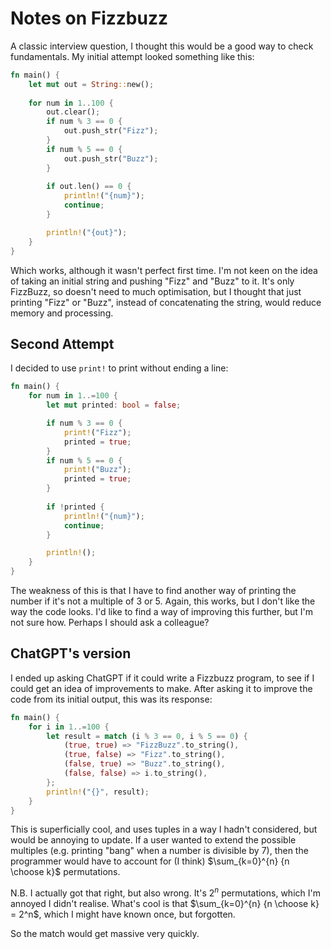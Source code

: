 # Notes on Fizzbuzz

A classic interview question, I thought this would be a good way to check fundamentals.
My initial attempt looked something like this:

```rust
fn main() {
    let mut out = String::new();
    
    for num in 1..100 {
        out.clear();
        if num % 3 == 0 {
            out.push_str("Fizz");
        }
        if num % 5 == 0 {
            out.push_str("Buzz");
        }
        
        if out.len() == 0 {
            println!("{num}");
            continue;
        }

        println!("{out}");
    }
}
```

Which works, although it wasn't perfect first time.
I'm not keen on the idea of taking an initial string and pushing "Fizz" and "Buzz" to it.
It's only FizzBuzz, so doesn't need to much optimisation, but I thought that just printing "Fizz" or "Buzz", instead of concatenating the string, would reduce memory and processing.

## Second Attempt

I decided to use `print!` to print without ending a line:

```rust
fn main() {
    for num in 1..=100 {
        let mut printed: bool = false;

        if num % 3 == 0 {
            print!("Fizz");
            printed = true;
        }
        if num % 5 == 0 {
            print!("Buzz");
            printed = true;
        }
        
        if !printed {
            println!("{num}");
            continue;
        }

        println!();
    }
}
```

The weakness of this is that I have to find another way of printing the number if it's not a multiple of 3 or 5.
Again, this works, but I don't like the way the code looks.
I'd like to find a way of improving this further, but I'm not sure how.
Perhaps I should ask a colleague?

## ChatGPT's version
I ended up asking ChatGPT if it could write a Fizzbuzz program, to see if I could get an idea of improvements to make.
After asking it to improve the code from its initial output, this was its response:

```rust
fn main() {
    for i in 1..=100 {
        let result = match (i % 3 == 0, i % 5 == 0) {
            (true, true) => "FizzBuzz".to_string(),
            (true, false) => "Fizz".to_string(),
            (false, true) => "Buzz".to_string(),
            (false, false) => i.to_string(),
        };
        println!("{}", result);
    }
}
```

This is superficially cool, and uses tuples in a way I hadn't considered, but would be annoying to update.
If a user wanted to extend the possible multiples (e.g. printing "bang" when a number is divisible by 7), then the programmer would have to account for (I think) $\sum_{k=0}^{n} {n \choose k}$ permutations.

N.B. I actually got that right, but also wrong. It's $2^n$ permutations, which I'm annoyed I didn't realise. 
What's cool is that $\sum_{k=0}^{n} {n \choose k} = 2^n$, which I might have known once, but forgotten.

So the match would get massive very quickly.